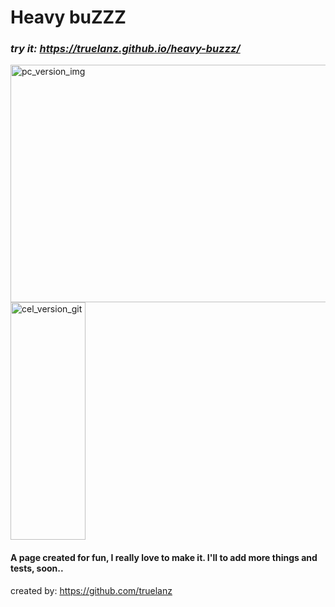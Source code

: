 # Heavy buZZZ

### _try it: https://truelanz.github.io/heavy-buzzz/_

<p>
  <img style="width: 650px; height: 380px;" src="https://i.imgur.com/kuilCw3.jpg" alt="pc_version_img">
  <img style="height: 380px; width: 120;" src="https://i.imgur.com/XqeZ91e.gif" alt="cel_version_git">
</p>


#### A page created for fun, I really love to make it. I'll to add more things and tests, soon..

created by: https://github.com/truelanz
